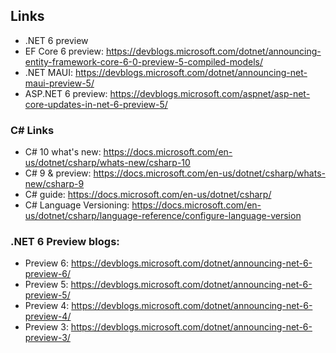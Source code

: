 ## Links

- .NET 6 preview
- EF Core 6 preview: https://devblogs.microsoft.com/dotnet/announcing-entity-framework-core-6-0-preview-5-compiled-models/
- .NET MAUI: https://devblogs.microsoft.com/dotnet/announcing-net-maui-preview-5/
- ASP.NET 6 preview: https://devblogs.microsoft.com/aspnet/asp-net-core-updates-in-net-6-preview-5/

### C# Links
- C# 10 what's new: https://docs.microsoft.com/en-us/dotnet/csharp/whats-new/csharp-10
- C# 9 & preview: https://docs.microsoft.com/en-us/dotnet/csharp/whats-new/csharp-9
- C# guide: https://docs.microsoft.com/en-us/dotnet/csharp/
- C# Language Versioning: https://docs.microsoft.com/en-us/dotnet/csharp/language-reference/configure-language-version

### .NET 6 Preview blogs:

- Preview 6: https://devblogs.microsoft.com/dotnet/announcing-net-6-preview-6/
- Preview 5: https://devblogs.microsoft.com/dotnet/announcing-net-6-preview-5/
- Preview 4: https://devblogs.microsoft.com/dotnet/announcing-net-6-preview-4/
- Preview 3: https://devblogs.microsoft.com/dotnet/announcing-net-6-preview-3/
